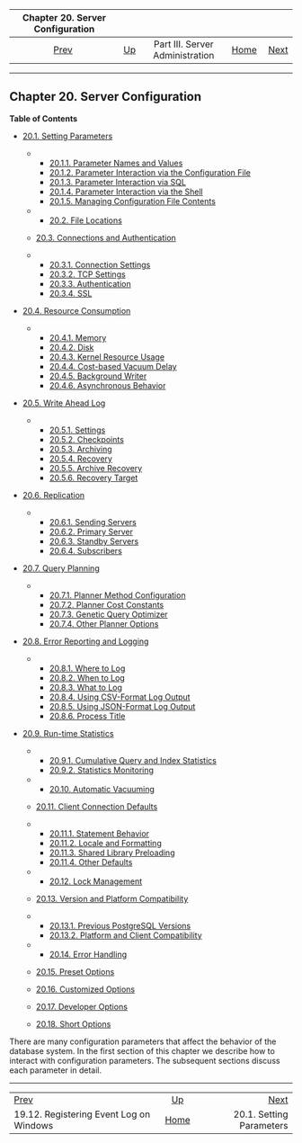 

|                        Chapter 20. Server Configuration                        |                                                    |                                 |                                                       |                                                         |
| :----------------------------------------------------------------------------: | :------------------------------------------------- | :-----------------------------: | ----------------------------------------------------: | ------------------------------------------------------: |
| [Prev](event-log-registration.html "19.12. Registering Event Log on Windows")  | [Up](admin.html "Part III. Server Administration") | Part III. Server Administration | [Home](index.html "PostgreSQL 17devel Documentation") |  [Next](config-setting.html "20.1. Setting Parameters") |

***

## Chapter 20. Server Configuration

**Table of Contents**

* [20.1. Setting Parameters](config-setting.html)

  * *   [20.1.1. Parameter Names and Values](config-setting.html#CONFIG-SETTING-NAMES-VALUES)
    * [20.1.2. Parameter Interaction via the Configuration File](config-setting.html#CONFIG-SETTING-CONFIGURATION-FILE)
    * [20.1.3. Parameter Interaction via SQL](config-setting.html#CONFIG-SETTING-SQL)
    * [20.1.4. Parameter Interaction via the Shell](config-setting.html#CONFIG-SETTING-SHELL)
    * [20.1.5. Managing Configuration File Contents](config-setting.html#CONFIG-INCLUDES)

  * *   [20.2. File Locations](runtime-config-file-locations.html)
  * [20.3. Connections and Authentication](runtime-config-connection.html)

    

  * *   [20.3.1. Connection Settings](runtime-config-connection.html#RUNTIME-CONFIG-CONNECTION-SETTINGS)
    * [20.3.2. TCP Settings](runtime-config-connection.html#RUNTIME-CONFIG-TCP-SETTINGS)
    * [20.3.3. Authentication](runtime-config-connection.html#RUNTIME-CONFIG-CONNECTION-AUTHENTICATION)
    * [20.3.4. SSL](runtime-config-connection.html#RUNTIME-CONFIG-CONNECTION-SSL)

* [20.4. Resource Consumption](runtime-config-resource.html)

  * *   [20.4.1. Memory](runtime-config-resource.html#RUNTIME-CONFIG-RESOURCE-MEMORY)
    * [20.4.2. Disk](runtime-config-resource.html#RUNTIME-CONFIG-RESOURCE-DISK)
    * [20.4.3. Kernel Resource Usage](runtime-config-resource.html#RUNTIME-CONFIG-RESOURCE-KERNEL)
    * [20.4.4. Cost-based Vacuum Delay](runtime-config-resource.html#RUNTIME-CONFIG-RESOURCE-VACUUM-COST)
    * [20.4.5. Background Writer](runtime-config-resource.html#RUNTIME-CONFIG-RESOURCE-BACKGROUND-WRITER)
    * [20.4.6. Asynchronous Behavior](runtime-config-resource.html#RUNTIME-CONFIG-RESOURCE-ASYNC-BEHAVIOR)

* [20.5. Write Ahead Log](runtime-config-wal.html)

  * *   [20.5.1. Settings](runtime-config-wal.html#RUNTIME-CONFIG-WAL-SETTINGS)
    * [20.5.2. Checkpoints](runtime-config-wal.html#RUNTIME-CONFIG-WAL-CHECKPOINTS)
    * [20.5.3. Archiving](runtime-config-wal.html#RUNTIME-CONFIG-WAL-ARCHIVING)
    * [20.5.4. Recovery](runtime-config-wal.html#RUNTIME-CONFIG-WAL-RECOVERY)
    * [20.5.5. Archive Recovery](runtime-config-wal.html#RUNTIME-CONFIG-WAL-ARCHIVE-RECOVERY)
    * [20.5.6. Recovery Target](runtime-config-wal.html#RUNTIME-CONFIG-WAL-RECOVERY-TARGET)

* [20.6. Replication](runtime-config-replication.html)

  * *   [20.6.1. Sending Servers](runtime-config-replication.html#RUNTIME-CONFIG-REPLICATION-SENDER)
    * [20.6.2. Primary Server](runtime-config-replication.html#RUNTIME-CONFIG-REPLICATION-PRIMARY)
    * [20.6.3. Standby Servers](runtime-config-replication.html#RUNTIME-CONFIG-REPLICATION-STANDBY)
    * [20.6.4. Subscribers](runtime-config-replication.html#RUNTIME-CONFIG-REPLICATION-SUBSCRIBER)

* [20.7. Query Planning](runtime-config-query.html)

  * *   [20.7.1. Planner Method Configuration](runtime-config-query.html#RUNTIME-CONFIG-QUERY-ENABLE)
    * [20.7.2. Planner Cost Constants](runtime-config-query.html#RUNTIME-CONFIG-QUERY-CONSTANTS)
    * [20.7.3. Genetic Query Optimizer](runtime-config-query.html#RUNTIME-CONFIG-QUERY-GEQO)
    * [20.7.4. Other Planner Options](runtime-config-query.html#RUNTIME-CONFIG-QUERY-OTHER)

* [20.8. Error Reporting and Logging](runtime-config-logging.html)

  * *   [20.8.1. Where to Log](runtime-config-logging.html#RUNTIME-CONFIG-LOGGING-WHERE)
    * [20.8.2. When to Log](runtime-config-logging.html#RUNTIME-CONFIG-LOGGING-WHEN)
    * [20.8.3. What to Log](runtime-config-logging.html#RUNTIME-CONFIG-LOGGING-WHAT)
    * [20.8.4. Using CSV-Format Log Output](runtime-config-logging.html#RUNTIME-CONFIG-LOGGING-CSVLOG)
    * [20.8.5. Using JSON-Format Log Output](runtime-config-logging.html#RUNTIME-CONFIG-LOGGING-JSONLOG)
    * [20.8.6. Process Title](runtime-config-logging.html#RUNTIME-CONFIG-LOGGING-PROC-TITLE)

* [20.9. Run-time Statistics](runtime-config-statistics.html)

  * *   [20.9.1. Cumulative Query and Index Statistics](runtime-config-statistics.html#RUNTIME-CONFIG-CUMULATIVE-STATISTICS)
    * [20.9.2. Statistics Monitoring](runtime-config-statistics.html#RUNTIME-CONFIG-STATISTICS-MONITOR)

  * *   [20.10. Automatic Vacuuming](runtime-config-autovacuum.html)
  * [20.11. Client Connection Defaults](runtime-config-client.html)

    

  * *   [20.11.1. Statement Behavior](runtime-config-client.html#RUNTIME-CONFIG-CLIENT-STATEMENT)
    * [20.11.2. Locale and Formatting](runtime-config-client.html#RUNTIME-CONFIG-CLIENT-FORMAT)
    * [20.11.3. Shared Library Preloading](runtime-config-client.html#RUNTIME-CONFIG-CLIENT-PRELOAD)
    * [20.11.4. Other Defaults](runtime-config-client.html#RUNTIME-CONFIG-CLIENT-OTHER)

  * *   [20.12. Lock Management](runtime-config-locks.html)
  * [20.13. Version and Platform Compatibility](runtime-config-compatible.html)

    

  * *   [20.13.1. Previous PostgreSQL Versions](runtime-config-compatible.html#RUNTIME-CONFIG-COMPATIBLE-VERSION)
    * [20.13.2. Platform and Client Compatibility](runtime-config-compatible.html#RUNTIME-CONFIG-COMPATIBLE-CLIENTS)

  * *   [20.14. Error Handling](runtime-config-error-handling.html)
  * [20.15. Preset Options](runtime-config-preset.html)
  * [20.16. Customized Options](runtime-config-custom.html)
  * [20.17. Developer Options](runtime-config-developer.html)
  * [20.18. Short Options](runtime-config-short.html)

There are many configuration parameters that affect the behavior of the database system. In the first section of this chapter we describe how to interact with configuration parameters. The subsequent sections discuss each parameter in detail.

***

|                                                                                |                                                       |                                                         |
| :----------------------------------------------------------------------------- | :---------------------------------------------------: | ------------------------------------------------------: |
| [Prev](event-log-registration.html "19.12. Registering Event Log on Windows")  |   [Up](admin.html "Part III. Server Administration")  |  [Next](config-setting.html "20.1. Setting Parameters") |
| 19.12. Registering Event Log on Windows                                        | [Home](index.html "PostgreSQL 17devel Documentation") |                                20.1. Setting Parameters |
